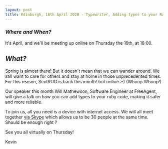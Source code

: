 ```yaml
---
layout: post
title: Edinburgh, 16th April 2020 - Typewriter, Adding types to your Ruby code for greater safety
---
```


### *Where and When?*
It's April, and we'll be meeting up online on Thursday the 16th, at 18:00.

## *What?*
Spring is almost there! But it doesn't mean that we can wander around. We still want to care for others and stay at home in those unprecedented times. For this reason, ScotRUG is back this month! but online :-) (Whoop Whoop!)

Our speaker this month Will Mathewson, Software Engineer at FreeAgent, will give a talk on how you can add types to your ruby code, making it safer and more reliable.

To join us, all you need is a device with internet access. We will all meet together [via Skype](https://join.skype.com/ab7rQrus83VL) which allows us to be 30 people at the same time. Should be enough right ?

See you all virtually on Thursday!

Kevin
